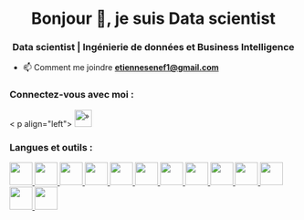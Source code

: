 <h1 align="center">Bonjour 👋, je suis Data scientist</h1>
<h3 align="center">Data scientist | Ingénierie de données et Business Intelligence</h3>

- 📫 Comment me joindre **etiennesenef1@gmail.com**

<h3 align="left">Connectez-vous avec moi :</h3><
p align="left">
<a href="https://linkedin.com/in/etienne sene » target="blank"><img align="center » src="https://raw.githubusercontent.com/rahuldkjain/github-profile-readme-generator/master/src/images/icons/Social/linked-in-alt.svg » alt= » etienne sene » height="30 » width="40 » /></a>
</p>

<h3 align="gauche">Langues et outils :</h3>
<p align="gauche"> <a href="https://www.docker.com/ » target="_blank » rel="noreferrer"> <img src="https://raw.githubusercontent.com/devicons/devicon/master/icons/docker/docker-original-wordmark.svg » alt="docker » width="40 » height="40"/> </a> <a href="https://cloud.google.com » target="_blank » rel="noreferrer"> <img src="https://www.vectorlogo.zone/logos/google_cloud/google_cloud-icon.svg » alt="gcp » width="40 » height="40"/> </a> <a href="https://git-scm.com/ » target="_blank » rel="noreferrer"> <img src="https://www.vectorlogo.zone/logos/git-scm/git-scm-icon.svg » alt="git » width="40 » height="40"/> </a> <a href="https://www.linux.org/ » target="_blank » rel="noreferrer"> <img src="https://raw.githubusercontent.com/devicons/devicon/master/icons/linux/linux-original.svg » alt="linux » width="40 » height="40"/> </a> <a href="https://www.mysql.com/ » target="_blank » rel="noreferrer"> <img src="https://raw.githubusercontent.com/devicons/devicon/master/icons/mysql/mysql-original-wordmark.svg » alt="mysql » width="40 » height="40"/> </a> <a href="https://www.oracle.com/ » target="_blank » rel="noreferrer"> <img src="https://raw.githubusercontent.com/devicons/devicon/master/icons/oracle/oracle-original.svg » alt="oracle » width="40 » height="40"/> </a> <a href="https://pandas.pydata.org/ » target="_blank » rel="noreferrer"> <img src="https://raw.githubusercontent.com/devicons/devicon/2ae2a900d2f041da66e950e4d48052658d850630/icons/pandas/pandas-original.svg » alt="pandas » width="40 » height="40"/> </a> <a href="https://postman.com » target="_blank » rel="noreferrer"> <img src="https://www.vectorlogo.zone/logos/getpostman/getpostman-icon.svg » alt="facteur » width="40 » height="40"/> </a> <a href="https://www.python.org » target="_blank » rel="noreferrer"> <img src="https://raw.githubusercontent.com/devicons/devicon/master/icons/python/python-original.svg » alt="python » width="40 » height="40"/> </a> <a href="https://scikit-learn.org/ » target="_blank » rel="noreferrer"> <img src="https://upload.wikimedia.org/wikipedia/commons/0/05/Scikit_learn_logo_small.svg » alt="scikit_learn » width="40 » height="40"/> </a> <a href="https://seaborn.pydata.org/ » target="_blank » rel="noreferrer"> <img src="https://seaborn.pydata.org/_images/logo-mark-lightbg.svg » alt="seaborn » width="40 » height="40"/> </a> <a href="https://www.sqlite.org/ » target="_blank » rel="noreferrer"> <img src="https://www.vectorlogo.zone/logos/sqlite/sqlite-icon.svg » alt="sqlite » width="40 » height="40"/> </a> <a href="https://www.tensorflow.org » target="_blank » rel="noreferrer"> <img src="https://www.vectorlogo.zone/logos/tensorflow/tensorflow-icon.svg » alt="tensorflow » width="40 » height="40"/> </a> </p>
